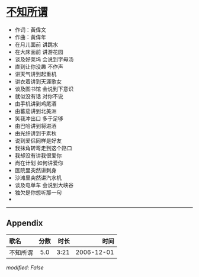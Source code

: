 # [不知所谓](https://music.163.com/song?id=65698)

* 作词：黃偉文
* 作曲：黃偉年
* 在月儿面前 讲跳水
* 在大床面前 讲游花园
* 谈及好莱坞 会说到字母汤
* 直到让你没趣 不作声
* 讲天气讲到起重机
* 讲衣着讲到天涯歌女
* 谈及图书馆 会说到下意识
* 就似没有话 对你不说
* 由手机讲到鸡尾酒
* 由蕃茄讲到北美洲
* 笑我冲出口 多于足够
* 由巴哈讲到将进酒
* 由光纤讲到于素秋
* 说到爱侣同样是好友
* 我抹角转弯走到这个路口
* 我却没有讲我很爱你
* 尚在计划 如何讲爱你
* 医院里突然讲刺身
* 沙滩里突然讲汽水机
* 谈及电单车 会说到大峡谷
* 独欠是你想听那一句
* 


---

## Appendix

|歌名|分数|时长|时间|
|:---|:---:|---:|---:|
|不知所谓|5.0|3:21|2006-12-01

*modified: False*